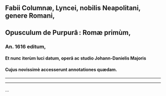 ##  Fabii Columnæ, Lyncei, nobilis Neapolitani, genere Romani,

## Opusculum de Purpurâ : Romæ primùm, 

### An. 1616 editum,

#### Et nunc iterùm luci datum, operâ ac studio Johann-Danielis Majoris

#### Cujus novissimè accesserunt annotationes quædam.

---

---

...
